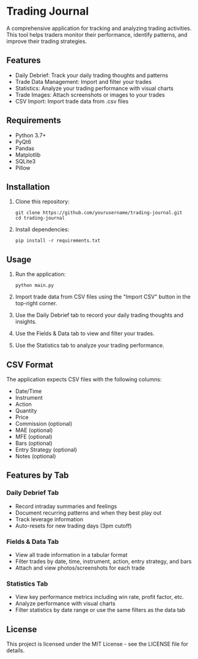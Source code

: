 # Trading Journal

A comprehensive application for tracking and analyzing trading activities. This tool helps traders monitor their performance, identify patterns, and improve their trading strategies.

## Features

- Daily Debrief: Track your daily trading thoughts and patterns
- Trade Data Management: Import and filter your trades
- Statistics: Analyze your trading performance with visual charts
- Trade Images: Attach screenshots or images to your trades
- CSV Import: Import trade data from .csv files

## Requirements

- Python 3.7+
- PyQt6
- Pandas
- Matplotlib
- SQLite3
- Pillow

## Installation

1. Clone this repository:
   ```
   git clone https://github.com/yourusername/trading-journal.git
   cd trading-journal
   ```

2. Install dependencies:
   ```
   pip install -r requirements.txt
   ```

## Usage

1. Run the application:
   ```
   python main.py
   ```

2. Import trade data from CSV files using the "Import CSV" button in the top-right corner.

3. Use the Daily Debrief tab to record your daily trading thoughts and insights.

4. Use the Fields & Data tab to view and filter your trades.

5. Use the Statistics tab to analyze your trading performance.

## CSV Format

The application expects CSV files with the following columns:
- Date/Time
- Instrument
- Action
- Quantity 
- Price
- Commission (optional)
- MAE (optional)
- MFE (optional)
- Bars (optional)
- Entry Strategy (optional)
- Notes (optional)

## Features by Tab

### Daily Debrief Tab
- Record intraday summaries and feelings
- Document recurring patterns and when they best play out
- Track leverage information
- Auto-resets for new trading days (3pm cutoff)

### Fields & Data Tab
- View all trade information in a tabular format
- Filter trades by date, time, instrument, action, entry strategy, and bars
- Attach and view photos/screenshots for each trade

### Statistics Tab
- View key performance metrics including win rate, profit factor, etc.
- Analyze performance with visual charts
- Filter statistics by date range or use the same filters as the data tab

## License

This project is licensed under the MIT License - see the LICENSE file for details. 